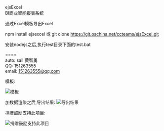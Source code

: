 ejsExcel  
BI商业智能报表系统

通过Excel模板导出Excel
   
npm install ejsexcel 
或 
git clone https://git.oschina.net/ccteams/ejsExcel.git 

安装nodejs之后,执行test目录下面的test.bat
  
====  
auto: sail 黄智勇  
QQ: 151263555  
email: 151263555@qq.com  
  
模板:

![模板](http://dn-cnode.qbox.me/Frs_RuLXJxYQgYoIUhGJJ1zspCJE)

加数据渲染之后,导出结果:
![导出结果](http://dn-cnode.qbox.me/FnRDa5Zyjg-dI7ykCNR0T8SorWyC)

捐赠鼓励支持此项目:

![捐赠鼓励支持此项目](http://dn-cnode.qbox.me/FucPKV4XWewhakoqTSngU3AsaP0Z)
